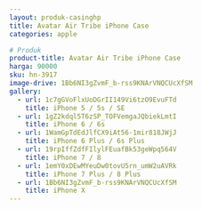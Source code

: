 ```yaml
---
layout: produk-casinghp
title: Avatar Air Tribe iPhone Case
categories: apple

# Produk
product-title: Avatar Air Tribe iPhone Case
harga: 90000
sku: hn-3917
image-drive: 1Bb6NI3gZvmF_b-rss9KNArVNQCUcXfSM
gallery:
  - url: 1c7gGVoFlxUoDGrII149Vi6tzO9EvuFTd
    title: iPhone 5 / 5s / SE
  - url: 1gZ2kdql5T6zSP_TOFVemgaJQbiekLmtI
    title: iPhone 6 / 6s
  - url: 1WamGpTdEdJlfCX9iAt56-1mir818JWjJ
    title: iPhone 6 Plus / 6s Plus
  - url: 19rpIffZdfFIlylFEuafBk53geWpq564V
    title: iPhone 7 / 8
  - url: 1emY0xDEwMYeuDw0tovU5rn_umW2uAVRk
    title: iPhone 7 Plus / 8 Plus
  - url: 1Bb6NI3gZvmF_b-rss9KNArVNQCUcXfSM
    title: iPhone X
---
```

